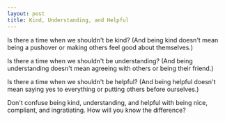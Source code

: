 ```yaml
---
layout: post
title: Kind, Understanding, and Helpful
---
```


Is there a time when we shouldn't be kind? (And being kind doesn't mean being a pushover or making others feel good about themselves.)

Is there a time when we shouldn't be understanding? (And being understanding doesn't mean agreeing with others or being their friend.)

Is there a time when we shouldn't be helpful? (And being helpful doesn't mean saying yes to everything or putting others before ourselves.)

Don't confuse being kind, understanding, and helpful with being nice, compliant, and ingratiating. How will you know the difference?